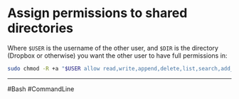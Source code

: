 # Assign permissions to shared directories

Where `$USER` is the username of the other user, and `$DIR` is the directory (Dropbox or otherwise) you want the other user to have full permissions in:

```bash
sudo chmod -R +a "$USER allow read,write,append,delete,list,search,add_subdirectory,delete_child,file_inherit,directory_inherit" "$DIR"
```

---

#Bash #CommandLine